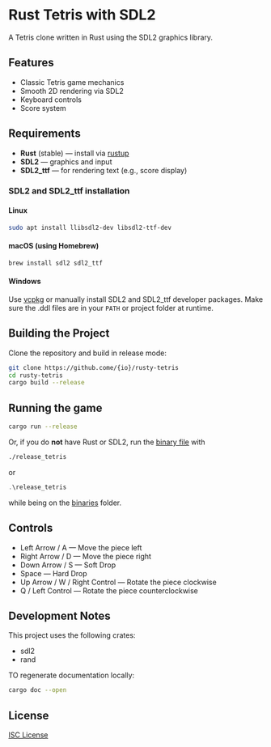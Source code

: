 # Rust Tetris with SDL2

A Tetris clone written in Rust using the SDL2 graphics library.

## Features

- Classic Tetris game mechanics
- Smooth 2D rendering via SDL2
- Keyboard controls
- Score system

## Requirements

- **Rust** (stable) — install via [rustup](https://rustup.rs)
- **SDL2** — graphics and input
- **SDL2_ttf** — for rendering text (e.g., score display)

### SDL2 and SDL2_ttf installation

#### Linux
```bash
sudo apt install llibsdl2-dev libsdl2-ttf-dev
```

#### macOS (using Homebrew)
```bash
brew install sdl2 sdl2_ttf
```

#### Windows
Use [vcpkg](https://github.com/microsoft/vcpkg) or manually install SDL2 and SDL2_ttf developer packages.
Make sure the .ddl files are in your `PATH` or project folder at runtime.

## Building the Project
Clone the repository and build in release mode:
```bash
git clone https://github.come/{io}/rusty-tetris
cd rusty-tetris
cargo build --release
```

## Running the game
```bash
cargo run --release
```

Or, if you do **not** have Rust or SDL2, run the [binary file](binaries/release_tetris)
with
```bash
./release_tetris
```
or
```powershell
.\release_tetris
```
while being on the [binaries](binaries) folder.

## Controls
- Left Arrow / A — Move the piece left
- Right Arrow / D — Move the piece right
- Down Arrow / S — Soft Drop
- Space — Hard Drop
- Up Arrow / W / Right Control — Rotate the piece clockwise
- Q / Left Control — Rotate the piece counterclockwise

## Development Notes
This project uses the following crates:
- sdl2
- rand

TO regenerate documentation locally:
```bash
cargo doc --open
```

## License
[ISC License](LICENSE)
